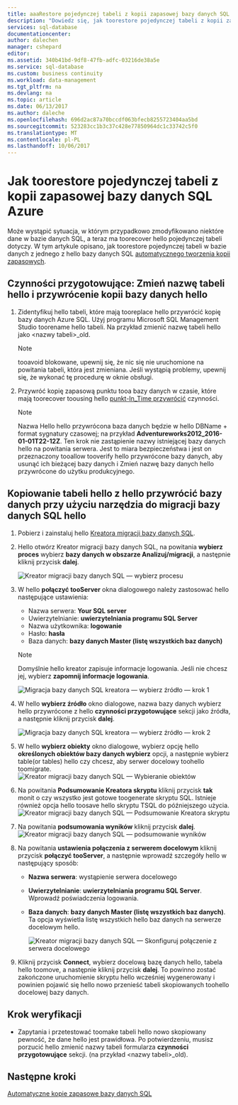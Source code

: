```yaml
---
title: aaaRestore pojedynczej tabeli z kopii zapasowej bazy danych SQL Azure | Dokumentacja firmy Microsoft
description: "Dowiedz się, jak toorestore pojedynczej tabeli z kopii zapasowej bazy danych SQL Azure."
services: sql-database
documentationcenter: 
author: dalechen
manager: cshepard
editor: 
ms.assetid: 340b41bd-9df8-47fb-adfc-03216de38a5e
ms.service: sql-database
ms.custom: business continuity
ms.workload: data-management
ms.tgt_pltfrm: na
ms.devlang: na
ms.topic: article
ms.date: 06/13/2017
ms.author: daleche
ms.openlocfilehash: 696d2ac87a70bccdf063bfecb8255723404aa5bd
ms.sourcegitcommit: 523283cc1b3c37c428e77850964dc1c33742c5f0
ms.translationtype: MT
ms.contentlocale: pl-PL
ms.lasthandoff: 10/06/2017
---
```

# <a name="how-toorestore-a-single-table-from-an-azure-sql-database-backup"></a>Jak toorestore pojedynczej tabeli z kopii zapasowej bazy danych SQL Azure
Może wystąpić sytuacja, w którym przypadkowo zmodyfikowano niektóre dane w bazie danych SQL, a teraz ma toorecover hello pojedynczej tabeli dotyczy. W tym artykule opisano, jak toorestore pojedynczej tabeli w bazie danych z jednego z hello bazy danych SQL [automatycznego tworzenia kopii zapasowych](sql-database-automated-backups.md).

## <a name="preparation-steps-rename-hello-table-and-restore-a-copy-of-hello-database"></a>Czynności przygotowujące: Zmień nazwę tabeli hello i przywrócenie kopii bazy danych hello
1. Zidentyfikuj hello tabeli, które mają tooreplace hello przywrócić kopię bazy danych Azure SQL. Użyj programu Microsoft SQL Management Studio toorename hello tabeli. Na przykład zmienić nazwę tabeli hello jako &lt;nazwy tabeli&gt;_old.
   
   > [!NOTE]
   > tooavoid blokowane, upewnij się, że nic się nie uruchomione na powitania tabeli, która jest zmieniana. Jeśli wystąpią problemy, upewnij się, że wykonać tę procedurę w oknie obsługi.
   >

2. Przywróć kopię zapasową punktu tooa bazy danych w czasie, które mają toorecover toousing hello [punkt-In_Time przywrócić](sql-database-recovery-using-backups.md#point-in-time-restore) czynności.
   
   > [!NOTE]
   > Nazwa Hello hello przywrócona baza danych będzie w hello DBName + format sygnatury czasowej; na przykład **Adventureworks2012_2016-01-01T22-12Z**. Ten krok nie zastąpienie nazwy istniejącej bazy danych hello na powitania serwera. Jest to miara bezpieczeństwa i jest on przeznaczony tooallow tooverify hello przywrócone bazy danych, aby usunąć ich bieżącej bazy danych i Zmień nazwę bazy danych hello przywrócone do użytku produkcyjnego.
   
## <a name="copying-hello-table-from-hello-restored-database-by-using-hello-sql-database-migration-tool"></a>Kopiowanie tabeli hello z hello przywrócić bazy danych przy użyciu narzędzia do migracji bazy danych SQL hello

1. Pobierz i zainstaluj hello [Kreatora migracji bazy danych SQL](https://sqlazuremw.codeplex.com).
2. Hello otwórz Kreator migracji bazy danych SQL, na powitania **wybierz proces** wybierz **bazy danych w obszarze Analizuj/migracji**, a następnie kliknij przycisk **dalej**.

   ![Kreator migracji bazy danych SQL — wybierz procesu](./media/sql-database-cloud-migrate-restore-single-table-azure-backup/1.png)

3. W hello **połączyć tooServer** okna dialogowego należy zastosować hello następujące ustawienia:

   * Nazwa serwera: **Your SQL server**
   * Uwierzytelnianie: **uwierzytelniania programu SQL Server**
   * Nazwa użytkownika: **logowanie**
   * Hasło: **hasła**
   * Baza danych: **bazy danych Master (listę wszystkich baz danych)**
   
   > [!NOTE]
   > Domyślnie hello kreator zapisuje informacje logowania. Jeśli nie chcesz jej, wybierz **zapomnij informacje logowania**.
   >
   
     ![Migracja bazy danych SQL kreatora — wybierz źródło — krok 1](./media/sql-database-cloud-migrate-restore-single-table-azure-backup/2.png)
4. W hello **wybierz źródło** okno dialogowe, nazwa bazy danych wybierz hello przywrócone z hello **czynności przygotowujące** sekcji jako źródła, a następnie kliknij przycisk **dalej**.
   
    ![Migracja bazy danych SQL kreatora — wybierz źródło — krok 2](./media/sql-database-cloud-migrate-restore-single-table-azure-backup/3.png)
5. W hello **wybierz obiekty** okno dialogowe, wybierz opcję hello **określonych obiektów bazy danych wybierz** opcji, a następnie wybierz table(or tables) hello czy chcesz, aby serwer docelowy toohello toomigrate.
   ![Kreator migracji bazy danych SQL — Wybieranie obiektów](./media/sql-database-cloud-migrate-restore-single-table-azure-backup/4.png)
6. Na powitania **Podsumowanie Kreatora skryptu** kliknij przycisk **tak** monit o czy wszystko jest gotowe toogenerate skryptu SQL. Istnieje również opcja hello toosave hello skryptu TSQL do późniejszego użycia.
   ![Kreator migracji bazy danych SQL — Podsumowanie Kreatora skryptu](./media/sql-database-cloud-migrate-restore-single-table-azure-backup/5.png)
7. Na powitania **podsumowania wyników** kliknij przycisk **dalej**.
   ![Kreator migracji bazy danych SQL — podsumowanie wyników](./media/sql-database-cloud-migrate-restore-single-table-azure-backup/6.png)
8. Na powitania **ustawienia połączenia z serwerem docelowym** kliknij przycisk **połączyć tooServer**, a następnie wprowadź szczegóły hello w następujący sposób:
   
   * **Nazwa serwera**: wystąpienie serwera docelowego
   * **Uwierzytelnianie**: **uwierzytelniania programu SQL Server**. Wprowadź poświadczenia logowania.
   * **Baza danych**: **bazy danych Master (listę wszystkich baz danych)**. Ta opcja wyświetla listę wszystkich hello baz danych na serwerze docelowym hello.
     
     ![Kreator migracji bazy danych SQL — Skonfiguruj połączenie z serwera docelowego](./media/sql-database-cloud-migrate-restore-single-table-azure-backup/7.png)
9. Kliknij przycisk **Connect**, wybierz docelową bazę danych hello, tabela hello toomove, a następnie kliknij przycisk **dalej**. To powinno zostać zakończone uruchomienie skryptu hello wcześniej wygenerowany i powinien pojawić się hello nowo przenieść tabeli skopiowanych toohello docelowej bazy danych.

## <a name="verification-step"></a>Krok weryfikacji

- Zapytania i przetestować toomake tabeli hello nowo skopiowany pewność, że dane hello jest prawidłowa. Po potwierdzeniu, musisz porzucić hello zmienić nazwy tabeli formularza **czynności przygotowujące** sekcji. (na przykład &lt;nazwy tabeli&gt;_old).

## <a name="next-steps"></a>Następne kroki
[Automatyczne kopie zapasowe bazy danych SQL](sql-database-automated-backups.md)

